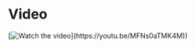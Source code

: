 # Video

[![Watch the video]([https://img.youtube.com/vi/T-D1KVIuvjA/maxresdefault.jpg](https://i9.ytimg.com/vi_webp/MFNs0aTMK4M/mq2.webp?sqp=CJCzobEG-oaymwEmCMACELQB8quKqQMa8AEB-AH-BIAC4AOKAgwIABABGBEgcigRMA8=&rs=AOn4CLBUgv8ZSkXf5VW0MxJMDJxF8uxR0Q))](https://youtu.be/MFNs0aTMK4M))

